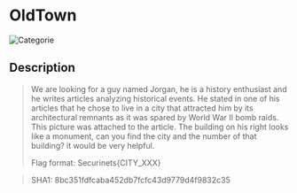 # OldTown
![Categorie](https://img.shields.io/badge/Category-OSINT-blue?style=for-the-badge)

## Description
>We are looking for a guy named Jorgan, he is a history enthusiast and he writes articles analyzing historical events.
He stated in one of his articles that he chose to live in a city that attracted him by its architectural remnants as it was spared by World War II bomb raids.
This picture was attached to the article.
The building on his right looks like a monument, can you find the city and the number of that building? it would be very helpful.
>
>Flag format: Securinets{CITY_XXX}

> SHA1: 8bc351fdfcaba452db7fcfc43d9779d4f9832c35
